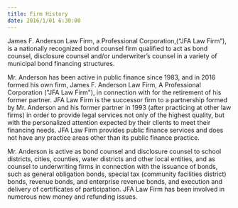 ```yaml
---
title: Firm History
date: 2016/1/01 6:30:00
---
```

James F. Anderson Law Firm, a Professional Corporation,(“JFA Law Firm”), is a nationally recognized bond counsel firm qualified to act as bond counsel, disclosure counsel and/or underwriter’s counsel in a variety of municipal bond financing structures.

Mr. Anderson has been active in public finance since 1983, and in 2016 formed his own firm, James F. Anderson Law Firm, A Professional Corporation ("JFA Law Firm"), in connection with for the retirement of his former partner.  JFA Law Firm is the successor firm to a partnership formed by Mr. Anderson and his former partner in 1993 (after practicing at other law firms) in order to provide legal services not only of the highest quality, but with the personalized attention expected by their clients to meet their financing needs. JFA Law Firm provides public finance services and does not have any practice areas other than its public finance practice.

Mr. Anderson is active as bond counsel and disclosure counsel to school districts, cities, counties, water districts and other local entities, and as counsel to underwriting firms in connection with the issuance of bonds, such as general obligation bonds, special tax (community facilities district) bonds, revenue bonds, and enterprise revenue bonds, and execution and delivery of certificates of participation. JFA Law Firm has been involved in numerous new money and refunding issues.

